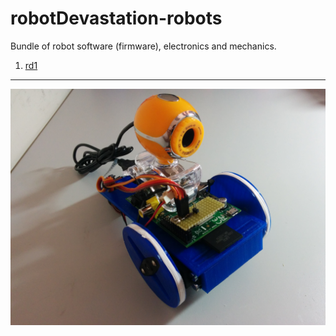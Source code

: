 robotDevastation-robots
=======================

Bundle of robot software (firmware), electronics and mechanics.

1. [rd1](rd1/)
--------
[![Image](rd1/rd1.jpg)](rd1/) 
